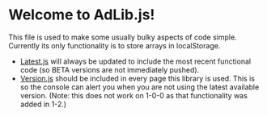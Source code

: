 Welcome to AdLib.js!
===
This file is used to make some usually bulky aspects of code simple. Currently its only functionality is to store arrays in localStorage.
 - [Latest.js](https://github.com/AdamRaichu/code/blob/main/adlib/latest.js) will always be updated to include the most recent functional code (so BETA versions are not immediately pushed).
 - [Version.js](https://github.com/AdamRaichu/code/blob/main/adlib/version.js) should be included in every page this library is used. This is so the console can alert you when you are not using the latest available version. (Note: this does not work on 1-0-0 as that functionality was added in 1-2.)
